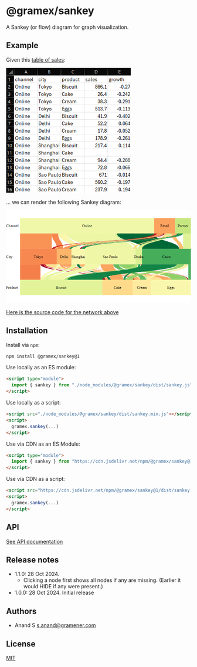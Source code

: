 # @gramex/sankey

A Sankey (or flow) diagram for graph visualization.

## Example

Given this [table of sales](docs/sales.json ":ignore"):

[![Sales dataset screenshot](https://raw.githubusercontent.com/gramener/gramex-sankey/main/docs/sales-data.webp)](docs/sales.json ":ignore")

... we can render the following Sankey diagram:

[![Sales Sankey diagram](https://raw.githubusercontent.com/gramener/gramex-sankey/main/docs/sales.webp)](docs/sales.html ":include")

[Here is the source code for the network above](docs/sales.html ":include :type=code")

## Installation

Install via `npm`:

```bash
npm install @gramex/sankey@1
```

Use locally as an ES module:

```html
<script type="module">
  import { sankey } from "./node_modules/@gramex/sankey/dist/sankey.js";
</script>
```

Use locally as a script:

```html
<script src="./node_modules/@gramex/sankey/dist/sankey.min.js"></script>
<script>
  gramex.sankey(...)
</script>
```

Use via CDN as an ES Module:

```html
<script type="module">
  import { sankey } from "https://cdn.jsdelivr.net/npm/@gramex/sankey@1";
</script>
```

Use via CDN as a script:

```html
<script src="https://cdn.jsdelivr.net/npm/@gramex/sankey@1/dist/sankey.min.js"></script>
<script>
  gramex.sankey(...)
</script>
```


## API

[See API documentation](docs/api.md ":include :type=markdown")

## Release notes

- 1.1.0: 28 Oct 2024.
  - Clicking a node first shows all nodes if any are missing. (Earlier it would HIDE if any were present.)
- 1.0.0: 28 Oct 2024. Initial release

## Authors

- Anand S <s.anand@gramener.com>

## License

[MIT](https://spdx.org/licenses/MIT.html)
